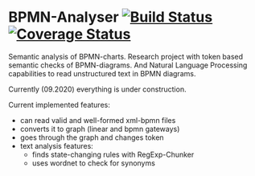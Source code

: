 # BPMN-Analyser [![Build Status](https://travis-ci.com/rathaustreppe/bpmn-analyser.svg?branch=master)](https://travis-ci.com/rathaustreppe/bpmn-analyser) [![Coverage Status](https://coveralls.io/repos/github/rathaustreppe/bpmn-analyser/badge.svg)](https://coveralls.io/github/rathaustreppe/bpmn-analyser)

Semantic analysis of BPMN-charts.
Research project with token based semantic checks of BPMN-diagrams.
And Natural Language Processing capabilities to read unstructured
text in BPMN diagrams.

Currently (09.2020) everything is under construction.

Current implemented features:
- can read valid and well-formed xml-bpmn files
- converts it to graph (linear and bpmn gateways)
- goes through the graph and changes token
- text analysis features:
    - finds state-changing rules with RegExp-Chunker
    - uses wordnet to check for synonyms
